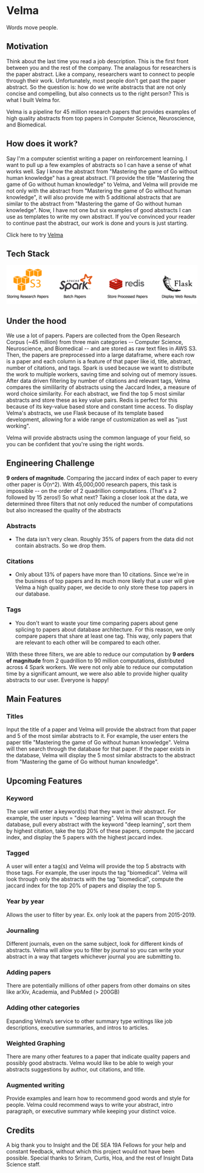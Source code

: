# Velma 

Words move people.  

## Motivation 
Think about the last time you read a job description. This is the first front between you and the rest of the company. The analagous for researchers is the paper abstract. Like a company, researchers want to connect to people through their work. Unfortunately, most people don't get past the paper abstract. So the question is: how do we write abstracts that are not only concise and compelling, but also connects us to the right person? This is what I built Velma for. 

Velma is a pipeline for 45 million research papers that provides examples of high quality abstracts from top papers in Computer Science, Neuroscience, and Biomedical. 

## How does it work? 

Say I'm a computer scientist writing a paper on reinforcement learning. I want to pull up a few examples of abstracts so I can have a sense of what works well. Say I know the abstract from "Mastering the game of Go without human knowledge" has a great abstract. I'll provide the title "Mastering the game of Go without human knowledge" to Velma, and Velma will provide me not only with the abstract from "Mastering the game of Go without human knowledge", it will also provide me with 5 additional abstracts that are similar to the abstract from "Mastering the game of Go without human knowledge". Now, I have not one but six examples of good abstracts I can use as templates to write my own abstract. If you've convinced your reader to continue past the abstract, our work is done and yours is just starting.

Click here to try <a href="https://youtu.be/_4eZmJOr6Mg">Velma</a>

## Tech Stack

![Alt text](./pictures/Tech_Stack_v4.png)

## Under the hood
We use a lot of papers. Papers are collected from the Open Research Corpus (~45 million) from three main categories -- Computer Science, Neuroscience, and Biomedical -- and are stored as raw text files in AWS S3. Then, the papers are preprocessed into a large dataframe, where each row is a paper and each column is a feature of that paper like id, title, abstract, number of citations, and tags. Spark is used because we want to distribute the work to multiple workers, saving time and solving out of memory issues. After data driven filtering by number of citations and relevant tags, Velma compares the simililarity of abstracts using the Jaccard Index, a measure of word choice similarity. For each abstract, we find the top 5 most similar abstracts and store these as key value pairs. Redis is perfect for this because of its key-value based store and constant time access. To display Velma's abstracts, we use Flask because of its template based development, allowing for a wide range of customization as well as "just working". 


Velma will provide abstracts using the common language of your field, so you can be confident that you're using the right words.


## Engineering Challenge
**9 orders of magnitude**. Comparing the jaccard index of each paper to every other paper is O(n^2). With 45,000,000 research papers, this task is impossible -- on the order of 2 quadrillion computations. (That's a 2 followed by 15 zeros!) So what next? Taking a closer look at the data, we determined three filters that not only reduced the number of computations but also increased the quality of the abstracts 

### Abstracts 
- The data isn't very clean. Roughly 35% of papers from the data did not contain abstracts. So we drop them. 

### Citations 
- Only about 13% of papers have more than 10 citations. Since we're in the business of top papers and its much more likely that a user will give Velma a high quality paper, we decide to only store these top papers in our database. 

### Tags 
- You don't want to waste your time comparing papers about gene splicing to papers about database architecture. For this reason, we only compare papers that share at least one tag. This way, only papers that are relevant to each other will be compared to each other. 

With these three filters, we are able to reduce our computation by **9 orders of magnitude** from 2 quadrillion to 90 million computations, distributed across 4 Spark workers. We were not only able to reduce our computation time by a significant amount, we were also able to provide higher quality abstracts to our user. Everyone is happy! 

## Main Features 

### Titles
Input the title of a paper and Velma will provide the abstract from that paper and 5 of the most similar abstracts to it. For example, the user enters the paper title "Mastering the game of Go without human knowledge". Velma will then search through the database for that paper. If the paper exists in the database, Velma will display the 5 most similar abstracts to the abstract from "Mastering the game of Go without human knowledge". 

## Upcoming Features

### Keyword
The user will enter a keyword(s) that they want in their abstract. For example, the user inputs = "deep learning". Velma will scan through the database, pull every abstract with the keyword "deep learning", sort them by highest citation, take the top 20% of these papers, compute the jaccard index, and display the 5 papers with the highest jaccard index.  

### Tagged  
A user will enter a tag(s) and Velma will provide the top 5 abstracts with those tags. For example, the user inputs the tag "biomedical". Velma will look through only the abstracts with the tag "biomedical", compute the jaccard index for the top 20% of papers and display the top 5. 

### Year by year 
Allows the user to filter by year. Ex. only look at the papers from 2015-2019. 

### Journaling 
Different journals, even on the same subject, look for different kinds of abstracts. Velma will allow you to filter by journal so you can write your abstract in a way that targets whichever journal you are submitting to. 

### Adding papers
There are potentially millions of other papers from other domains on sites like arXiv, Academia, and PubMed (> 200GB)

### Adding other categories
Expanding Velma’s service to other summary type writings like job descriptions, executive summaries, and intros to articles. 

### Weighted Graphing
There are many other features to a paper that indicate quality papers and possibly good abstracts. Velma would like to be able to weigh your abstracts suggestions by author, out citations, and title. 

### Augmented writing
Provide examples and learn how to recommend good words and style for people. Velma could recommend ways to write your abstract, intro paragraph, or executive summary while keeping your distinct voice. 


## Credits 
A big thank you to Insight and the DE SEA 19A Fellows for your help and constant feedback, without which this project would not have been possible. Special thanks to Sriram, Curtis, Hoa, and the rest of Insight Data Science staff. 


